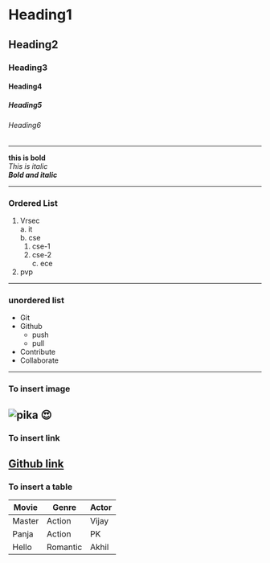 # Heading1
## Heading2
### Heading3
#### Heading4
##### Heading5
###### Heading6
--------------------------------
**this is bold**  
*This is italic*  
***Bold and italic***  

--------------------------------
### Ordered List
1. Vrsec  
  a. it  
  b. cse  
    1. cse-1  
    2. cse-2  
c. ece
2. pvp  

----------------------------------------
### unordered list
* Git  
* Github  
  - push  
  - pull  
* Contribute  
* Collaborate  
------------------------------------

### To insert image
![pika](https://www.whats-on-netflix.com/wp-content/uploads/2019/05/Pokemon-Detective-Pikachu-Netflix.jpg)
:heart_eyes:
-----------------------------------------

### To insert link
[Github link](https://github.com/chandusree21)
---------------------------------------

### To insert a table

|Movie|Genre|Actor|
|---------------|--------|---------|
|Master|Action|Vijay|
|Panja|Action|PK|
|Hello|Romantic|Akhil|
